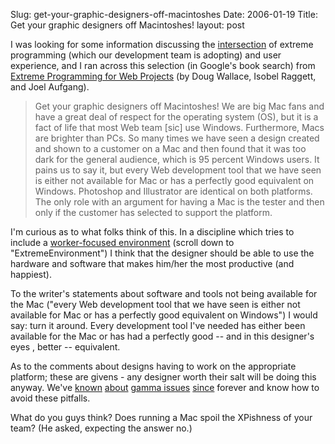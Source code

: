 Slug: get-your-graphic-designers-off-macintoshes
Date: 2006-01-19
Title: Get your graphic designers off Macintoshes!
layout: post

I was looking for some information discussing the <a href="http://www.google.com/search?hl=en&amp;lr=&amp;c2coff=1&amp;client=safari&amp;rls=en&amp;q=intersection+of+eXtreme+Programming+and+user+experience&amp;btnG=Search">intersection</a> of extreme programming (which our development team is adopting) and user experience, and I ran across this selection (in Google&#39;s book search) from <a href="http://books.google.com/books?ie=UTF-8&amp;hl=en&amp;vid=ISBN0201794276&amp;id=BGMk5f4tMHUC&amp;pg=PA55&amp;lpg=PA55&amp;dq=author:%22Wallace%22+intitle:%22Extreme+Programming+for+Web+Projects%22&amp;vq=graphic+design&amp;prev=http://scholar.google.com/scholar%3Fq%3Dauthor:%2522Wallace%2522%2Bintitle:%2522Extreme%2BProgramming%2Bfor%2BWeb%2BProjects%2522%26hl%3Den%26lr%3D%26c2coff%3D1&amp;sig=TlzqmZnsMXuMwQLEpNJY_ChtmdQ">Extreme Programming for Web Projects</a> (by Doug Wallace, Isobel Raggett, and Joel Aufgang).
<blockquote>Get your graphic designers off Macintoshes! We are big Mac fans and have a great deal of respect for the operating system (OS), but it is a fact of life that most Web team [sic] use Windows. Furthermore, Macs are brighter than PCs. So many times we have seen a design created and shown to a customer on a Mac and then found that it was too dark for the general audience, which is 95 percent Windows users. It pains us to say it, but every Web development tool that we have seen is either not available for Mac or has a perfectly good equivalent on Windows. Photoshop and Illustrator are identical on both platforms. The only role with an argument for having a Mac is the tester and then only if the customer has selected to support the platform.</blockquote>
I&#39;m curious as to what folks think of this. In a discipline which tries to include a <a href="http://c2.com/cgi/wiki?ExtremeProgramming">worker-focused environment</a> (scroll down to &quot;ExtremeEnvironment&quot;) I think that the designer should be able to use the hardware and software that makes him/her the most productive (and happiest).

To the writer&#39;s statements about software and tools not being available for the Mac (&quot;every Web development tool that we have seen is either not available for Mac or has a perfectly good equivalent on Windows&quot;) I would say: turn it around. Every development tool I&#39;ve needed has either been available for the Mac or has had a perfectly good -- and in this designer&#39;s eyes , better -- equivalent.

As to the comments about designs having to work on the appropriate platform; these are givens - any designer worth their salt will be doing this anyway. We&#39;ve <a href="http://creativebits.org/2004/07/windows-vs-mac-monitor-gamma.html">known</a> <a href="http://www.ephotozine.com/techniques/viewtechnique.cfm?recid=12">about</a> <a href="http://www.creativepro.com/story/feature/7584.html">gamma issues</a> <a href="http://www.wpdfd.com/editorial/wpd0499.htm#comment">since</a> forever and know how to avoid these pitfalls.

What do you guys think? Does running a Mac spoil the XPishness of your team? (He asked, expecting the answer no.)
